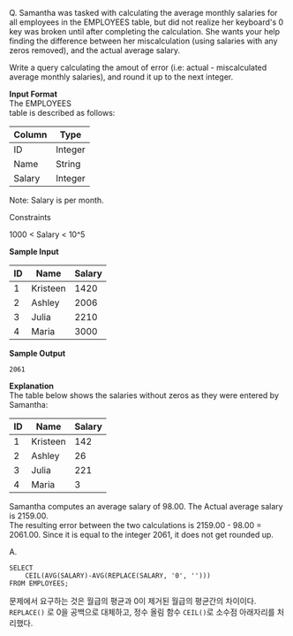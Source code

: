 Q. Samantha was tasked with calculating the average monthly salaries for all employees in the EMPLOYEES table, but did not realize her keyboard's 0 key was broken until after completing the calculation. She wants your help finding the difference between her miscalculation (using salaries with any zeros removed), and the actual average salary.

Write a query calculating the amout of error (i.e: actual - miscalculated average monthly salaries), and round it up to the next integer.

<strong>Input Format</strong><br>
The EMPLOYEES<br> 
table is described as follows:

|Column|Type|
|------|----|
|ID|Integer|
|Name|String|
|Salary|Integer|

Note: Salary is per month.

Constraints<br>

1000 < Salary < 10^5

<strong>Sample Input</strong><br>

|ID|Name|Salary|
|--|----|-------|
|1|Kristeen|1420|
|2|Ashley|2006|
|3|Julia|2210|
|4|Maria|3000|

<strong>Sample Output</strong><br>
```
2061
```

<strong>Explanation</strong><br>
The table below shows the salaries without zeros as they were entered by Samantha:

|ID|Name|Salary|
|--|----|------|
|1|Kristeen|142|
|2|Ashley|26|
|3|Julia|221|
|4|Maria|3|

Samantha computes an average salary of 98.00. The Actual average salary is 2159.00.<br>
The resulting error between the two calculations is 2159.00 - 98.00 = 2061.00. Since it is equal to the integer 2061, it does not get rounded up.

A.
```
SELECT
    CEIL(AVG(SALARY)-AVG(REPLACE(SALARY, '0', '')))
FROM EMPLOYEES;
```

문제에서 요구하는 것은 월급의 평균과 0이 제거된 월급의 평균간의 차이이다. `REPLACE()` 로 0을 공백으로 대체하고, 정수 올림 함수 `CEIL()`로 소수점 아래자리를 처리했다.